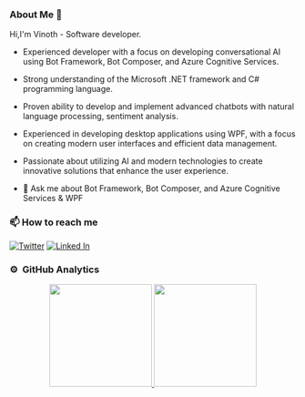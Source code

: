 ### About Me 👋

Hi,I'm Vinoth - Software developer.

- Experienced developer with a focus on developing conversational AI using Bot Framework, Bot Composer, and Azure Cognitive Services.
- Strong understanding of the Microsoft .NET framework and C# programming language.
- Proven ability to develop and implement advanced chatbots with natural language processing, sentiment analysis.
- Experienced in developing desktop applications using WPF, with a focus on creating modern user interfaces and efficient data management.
- Passionate about utilizing AI and modern technologies to create innovative solutions that enhance the user experience.

- 💬 Ask me about Bot Framework, Bot Composer, and Azure Cognitive Services & WPF


### 📫 How to reach me

[![Twitter](https://img.shields.io/badge/follow-@VinothRajendran-blue?style=flat-square&logo=twitter&labelColor=00000 "Twitter")](https://twitter.com/vinothrajendran "Twitter") 
[![Linked In](https://img.shields.io/badge/connect-VinothRajendran-green?style=flat-square&logo=linkedin&labelColor=3f729b "Linked In")](https://www.linkedin.com/in/rmvinoth "Linked In")

### ⚙️ &nbsp;GitHub Analytics

<p align="center">
<a href="https://github.com/rvinothrajendran">
  <img height="180em" src="https://github-readme-stats.vercel.app/api?username=rvinothrajendran&show_icons=true&theme=tokyonight"/>
  <img height="180em" src="https://github-readme-stats-eight-theta.vercel.app/api/top-langs/?username=rvinothrajendran&layout=compact&langs_count=8&theme=algolia"/>
</a>
</p>

<!--
**rvinothrajendran/rvinothrajendran** is a ✨ _special_ ✨ repository because its `README.md` (this file) appears on your GitHub profile.

Here are some ideas to get you started:

- 🔭 I’m currently working on ...
- 🌱 I’m currently learning ...
- 👯 I’m looking to collaborate on ...
- 🤔 I’m looking for help with ...
- 💬 Ask me about ...
- 📫 How to reach me: ...
- 😄 Pronouns: ...
- ⚡ Fun fact: ...
-->
